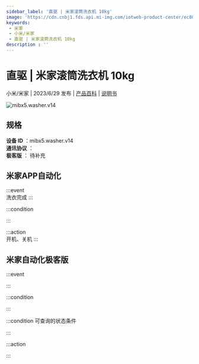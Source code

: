 ```yaml
---
sidebar_label: '直驱 | 米家滚筒洗衣机 10kg'
image: 'https://cdn.cnbj1.fds.api.mi-img.com/iotweb-product-center/ec808d415cc72014c2cdd13f96bbbf80_1681304241270.png?GalaxyAccessKeyId=AKVGLQWBOVIRQ3XLEW&Expires=9223372036854775807&Signature=At3EyEUiykAvxMoBLLbVly2VQlg='
keywords: 
 - 米家
 - 小米/米家
 - 直驱 | 米家滚筒洗衣机 10kg
description : ''
---
```

# 直驱 | 米家滚筒洗衣机 10kg

小米/米家 | 2023/6/29 发布 | [产品百科](https://home.mi.com/webapp/content/baike/product/index.html?model=mibx5.washer.v14/) | [说明书](https://home.mi.com/views/introduction.html?model=mibx5.washer.v14&region=cn)

![mibx5.washer.v14](https://cdn.cnbj1.fds.api.mi-img.com/iotweb-product-center/ec808d415cc72014c2cdd13f96bbbf80_1681304241270.png?GalaxyAccessKeyId=AKVGLQWBOVIRQ3XLEW&Expires=9223372036854775807&Signature=At3EyEUiykAvxMoBLLbVly2VQlg=)

## 规格  
> 
**设备 ID** ：mibx5.washer.v14  
**通讯协议** ：  
**极客版**  ： 待补充 


## 米家APP自动化  

:::event  
洗衣完成
:::

:::condition  

:::

:::action   
开机、关机
:::

## 米家自动化极客版  

:::event  

:::

:::condition  

:::

:::condition 可查询的状态条件  

:::

:::action  

:::

        
